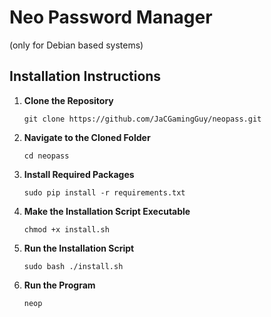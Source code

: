 # Neo Password Manager
(only for Debian based systems)

## Installation Instructions

1.  **Clone the Repository**

        git clone https://github.com/JaCGamingGuy/neopass.git

2.  **Navigate to the Cloned Folder**

        cd neopass

3.  **Install Required Packages**

        sudo pip install -r requirements.txt

4.  **Make the Installation Script Executable**

        chmod +x install.sh

5.  **Run the Installation Script**

        sudo bash ./install.sh

6.  **Run the Program**

        neop
